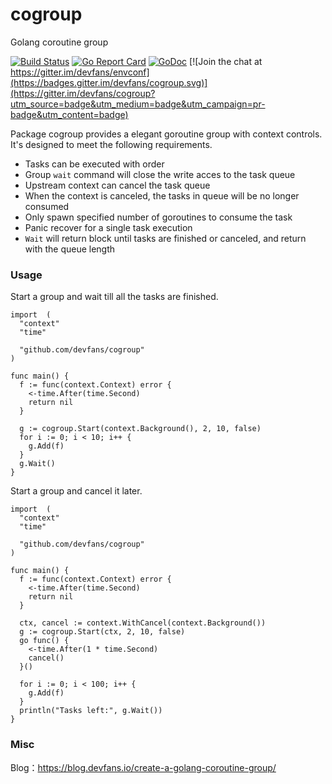 # cogroup
Golang coroutine group

[![Build Status](https://travis-ci.org/devfans/cogroup.svg?branch=master)](https://travis-ci.org/devfans/cogroup)
[![Go Report Card](https://goreportcard.com/badge/github.com/devfans/cogroup)](https://goreportcard.com/report/github.com/devfans/cogroup)
[![GoDoc](https://godoc.org/github.com/devfans/cogroup?status.svg)](https://godoc.org/github.com/devfans/cogroup) [![Join the chat at https://gitter.im/devfans/envconf](https://badges.gitter.im/devfans/cogroup.svg)](https://gitter.im/devfans/cogroup?utm_source=badge&utm_medium=badge&utm_campaign=pr-badge&utm_content=badge)

Package cogroup provides a elegant goroutine group with context controls. It's designed to meet the following requirements.

- Tasks can be executed with order
- Group `wait` command will close the write acces to the task queue
- Upstream context can cancel the task queue
- When the context is canceled, the tasks in queue will be no longer consumed
- Only spawn specified number of goroutines to consume the task
- Panic recover for a single task execution
- `Wait` will return block until tasks are finished or canceled, and return with the queue length

### Usage

Start a group and wait till all the tasks are finished.

```
import  (
  "context"
  "time"

  "github.com/devfans/cogroup"
)

func main() {
  f := func(context.Context) error {
    <-time.After(time.Second)
    return nil
  }

  g := cogroup.Start(context.Background(), 2, 10, false)
  for i := 0; i < 10; i++ {
    g.Add(f)
  }
  g.Wait()
}

```

Start a group and cancel it later.

```
import  (
  "context"
  "time"

  "github.com/devfans/cogroup"
)

func main() {
  f := func(context.Context) error {
    <-time.After(time.Second)
    return nil
  }

  ctx, cancel := context.WithCancel(context.Background())
  g := cogroup.Start(ctx, 2, 10, false)
  go func() {
    <-time.After(1 * time.Second)
    cancel()
  }()

  for i := 0; i < 100; i++ {
    g.Add(f)
  }
  println("Tasks left:", g.Wait())
}

```


### Misc

Blog：https://blog.devfans.io/create-a-golang-coroutine-group/
